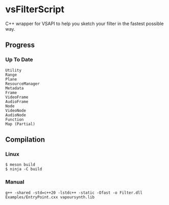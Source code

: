 # vsFilterScript
C++ wrapper for VSAPI to help you sketch your filter in the fastest possible way.

## Progress

### Up To Date

```
Utility
Range
Plane
ResourceManager
Metadata
Frame
VideoFrame
AudioFrame
Node
VideoNode
AudioNode
Function
Map (Partial)
```

## Compilation

### Linux

```
$ meson build
$ ninja -C build
```

### Manual

```
g++ -shared -std=c++20 -lstdc++ -static -Ofast -o Filter.dll Examples/EntryPoint.cxx vapoursynth.lib
```
